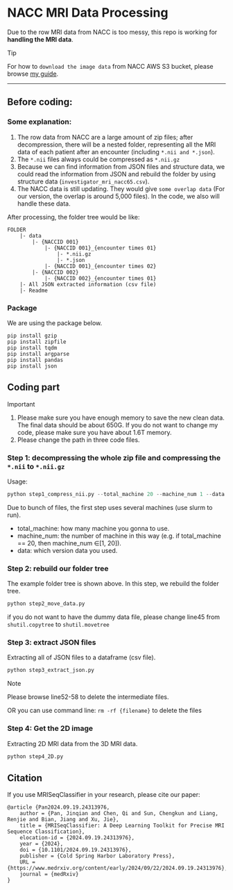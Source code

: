 # NACC MRI Data Processing

Due to the row MRI data from NACC is too messy, this repo is working for **handling the MRI data**.

>[!TIP]
> For how to `download the image data` from NACC AWS S3 bucket, please browse [my guide](https://github.com/JinqianPan/NACC_img_download).

---
## Before coding:
### Some explanation:
1. The row data from NACC are a large amount of zip files; after decompression, there will be a nested folder, representing all the MRI data of each patient after an encounter (including `*.nii and *.json`).
2. The `*.nii` files always could be compressed as `*.nii.gz`
3. Because we can find information from JSON files and structure data, we could read the information from JSON and rebuild the folder by using structure data (`investigator_mri_nacc65.csv`).
4. The NACC data is still updating. They would give `some overlap data` (For our version, the overlap is around 5,000 files). In the code, we also will handle these data.

After processing, the folder tree would be like:
```
FOLDER
    |- data
        |- {NACCID 001}
            |- {NACCID 001}_{encounter times 01}
                |- *.nii.gz
                |- *.json
            |- {NACCID 001}_{encounter times 02}
        |- {NACCID 002}
            |- {NACCID 002}_{encounter times 01}
    |- All JSON extracted information (csv file)
    |- Readme
```

### Package
We are using the package below.
```
pip install gzip
pip install zipfile
pip install tqdm
pip install argparse
pip install pandas
pip install json
```

## Coding part

>[!IMPORTANT]
> 1. Please make sure you have enough memory to save the new clean data. The final data should be about 650G. If you do not want to change my code, please make sure you have about 1.6T memory.
> 2. Please change the path in three code files.

### Step 1: decompressing the whole zip file and compressing the `*.nii` to `*.nii.gz`

Usage:
```python
python step1_compress_nii.py --total_machine 20 --machine_num 1 --data old
```
Due to bunch of files, the first step uses several machines (use slurm to run).

* total_machine: how many machine you gonna to use.
* machine_num: the number of machine in this way (e.g. if total_machine == 20, then machine_num $\in$[1, 20]).
* data: which version data you used.

### Step 2: rebuild our folder tree
The example folder tree is shown above. In this step, we rebuild the folder tree.

```python
python step2_move_data.py
```

if you do not want to have the dummy data file, please change line45 from `shutil.copytree` to `shutil.movetree`

### Step 3: extract JSON files
Extracting all of JSON files to a dataframe (csv file).
```python
python step3_extract_json.py
```

>[!NOTE]
> Please browse line52-58 to delete the intermediate files.
>
> OR you can use command line: `rm -rf {filename}` to delete the files

### Step 4: Get the 2D image
Extracting 2D MRI data from the 3D MRI data.

```python
python step4_2D.py
```

## Citation
If you use MRISeqClassifier in your research, please cite our paper:

```
@article {Pan2024.09.19.24313976,
	author = {Pan, Jinqian and Chen, Qi and Sun, Chengkun and Liang, Renjie and Bian, Jiang and Xu, Jie},
	title = {MRISeqClassifier: A Deep Learning Toolkit for Precise MRI Sequence Classification},
	elocation-id = {2024.09.19.24313976},
	year = {2024},
	doi = {10.1101/2024.09.19.24313976},
	publisher = {Cold Spring Harbor Laboratory Press},
	URL = {https://www.medrxiv.org/content/early/2024/09/22/2024.09.19.24313976},
	journal = {medRxiv}
}

```
